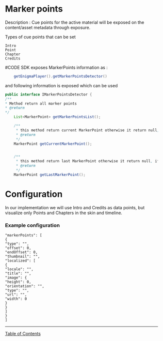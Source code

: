 <!--
SPDX-FileCopyrightText: 2024 Red Bee Media Ltd <https://www.redbeemedia.com/>

SPDX-License-Identifier: MIT
-->

# Marker points
Description : Cue points for the active material will be exposed on the content/asset metadata through exposure.

Types of cue points that can be set
```
Intro
Point
Chapter
Credits
```

#CODE 
SDK exposes MarkerPoints information as : 
```java
    getEnigmaPlayer().getMarkerPointsDetector()
```

and following information is exposed which can be used
```java
public interface IMarkerPointsDetector {
/**
* Method return all marker points
* @return
*/
    List<MarkerPoint> getMarkerPointsList();

    /**
     * this method return current MarkerPoint otherwise it return null, if there is no marker point
     * @return
     */
    MarkerPoint getCurrentMarkerPoint();


    /**
     * this method return last MarkerPoint otherwise it return null, if there is no marker point before this current time
     * @return
     */
    MarkerPoint getLastMarkerPoint();
```

# Configuration

In our implementation we will use Intro and Credits as data points, but visualize only Points and Chapters in the skin and timeline.


### Example configuration

```
"markerPoints": [
{
"type": "",
"offset": 0,
"endOffset": 0,
"thumbnail": "",
"localized": [
{
"locale": "",
"title": "",
"image": {
"height": 0,
"orientation": "",
"type": "",
"url": "",
"width": 0
}
}
]
}
]

```




___
[Table of Contents](../index.md)<br/>
